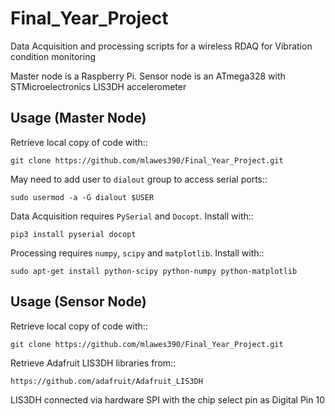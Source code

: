 # Final_Year_Project
Data Acquisition and processing scripts for a wireless RDAQ for Vibration condition monitoring

Master node is a Raspberry Pi.
Sensor node is an ATmega328 with STMicroelectronics LIS3DH accelerometer

Usage (Master Node)
-----

Retrieve local copy of code with::

    git clone https://github.com/mlawes390/Final_Year_Project.git

May need to add user to `dialout` group to access serial ports::

    sudo usermod -a -G dialout $USER
  
Data Acquisition requires `PySerial` and `Docopt`. Install with::
  
    pip3 install pyserial docopt

Processing requires `numpy`, `scipy` and `matplotlib`. Install with::

    sudo apt-get install python-scipy python-numpy python-matplotlib



Usage (Sensor Node)
-----

Retrieve local copy of code with::

    git clone https://github.com/mlawes390/Final_Year_Project.git

Retrieve Adafruit LIS3DH libraries from::

    https://github.com/adafruit/Adafruit_LIS3DH

LIS3DH connected via hardware SPI with the chip select pin as Digital Pin 10
